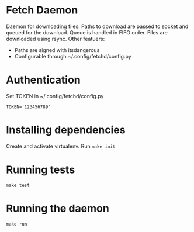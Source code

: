 # Fetch Daemon

Daemon for downloading files. Paths to download are passed to socket and
queued for the download. Queue is handled in FIFO order. Files are downloaded using
rsync. Other featuers:

- Paths are signed with itsdangerous
- Configurable through ~/.config/fetchd/config.py

# Authentication

Set TOKEN in ~/.config/fetchd/config.py

```
TOKEN='123456789'
```

# Installing dependencies

Create and activate virtualenv. Run `make init`

# Running tests

`make test`

# Running the daemon
`make run`
